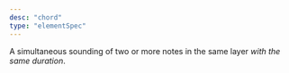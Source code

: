 ```yaml
---
desc: "chord"
type: "elementSpec"
---
```


A simultaneous sounding of two or more notes in the same layer *with the same
duration*.